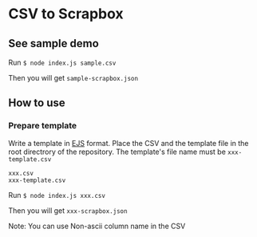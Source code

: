 # CSV to Scrapbox

## See sample demo

Run
`$ node index.js sample.csv`

Then you will get
`sample-scrapbox.json`

## How to use

### Prepare template

Write a template in [EJS](https://ejs.co/) format.
Place the CSV and the template file in the root directrory of the repository.
The template's file name must be `xxx-template.csv`

```
xxx.csv
xxx-template.csv
```

Run
`$ node index.js xxx.csv`

Then you will get
`xxx-scrapbox.json`

Note: You can use Non-ascii column name in the CSV
